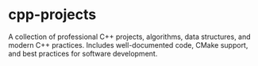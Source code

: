 # cpp-projects
A collection of professional C++ projects, algorithms, data structures, and modern C++ practices. Includes well-documented code, CMake support, and best practices for software development.
